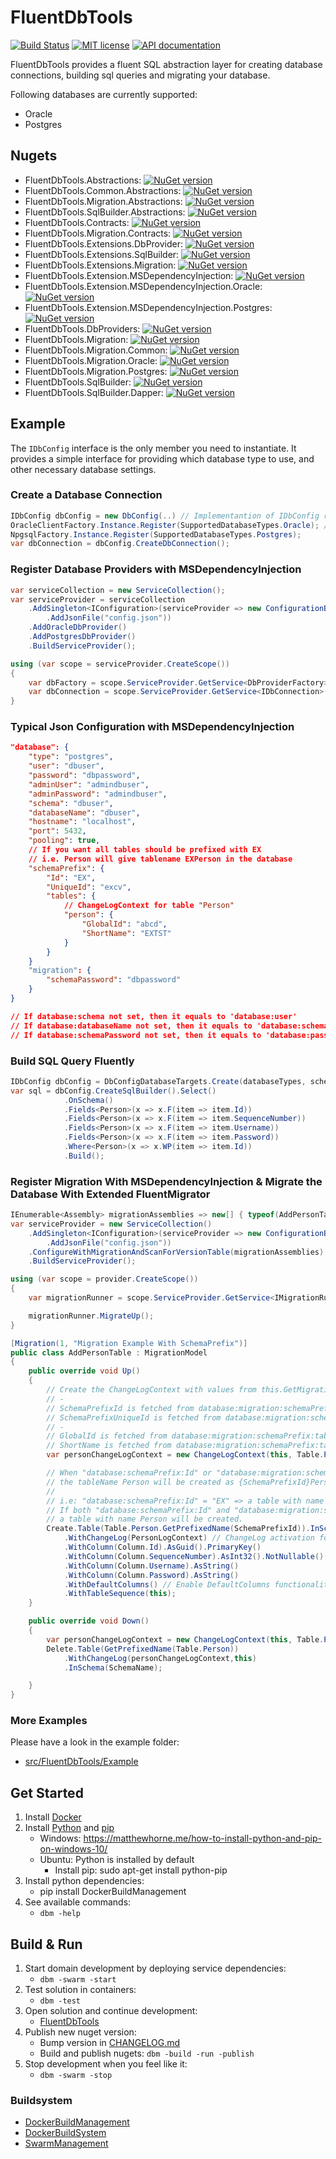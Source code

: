 ﻿# FluentDbTools

[![Build Status](https://travis-ci.com/DIPSAS/FluentDbTools.svg?branch=master)](https://travis-ci.com/DIPSAS/FluentDbTools)
[![MIT license](http://img.shields.io/badge/license-MIT-brightgreen.svg)](http://opensource.org/licenses/MIT)
[![API documentation](https://img.shields.io/badge/DocFX-API%20documentation-informational)](https://dipsas.github.io/FluentDbTools/docs/doc/)

FluentDbTools provides a fluent SQL abstraction layer for creating database connections, building sql queries and migrating your database.

Following databases are currently supported:
- Oracle
- Postgres

## Nugets
- FluentDbTools.Abstractions: [![NuGet version](https://badge.fury.io/nu/FluentDbTools.Abstractions.svg)](https://badge.fury.io/nu/FluentDbTools.Abstractions)
- FluentDbTools.Common.Abstractions: [![NuGet version](https://badge.fury.io/nu/FluentDbTools.Common.Abstractions.svg)](https://badge.fury.io/nu/FluentDbTools.Common.Abstractions)
- FluentDbTools.Migration.Abstractions: [![NuGet version](https://badge.fury.io/nu/FluentDbTools.Migration.Abstractions.svg)](https://badge.fury.io/nu/FluentDbTools.Migration.Abstractions)
- FluentDbTools.SqlBuilder.Abstractions: [![NuGet version](https://badge.fury.io/nu/FluentDbTools.SqlBuilder.Abstractions.svg)](https://badge.fury.io/nu/FluentDbTools.SqlBuilder.Abstractions)
- FluentDbTools.Contracts: [![NuGet version](https://badge.fury.io/nu/FluentDbTools.Contracts.svg)](https://badge.fury.io/nu/FluentDbTools.Contracts)
- FluentDbTools.Migration.Contracts: [![NuGet version](https://badge.fury.io/nu/FluentDbTools.Migration.Contracts.svg)](https://badge.fury.io/nu/FluentDbTools.Migration.Contracts)
- FluentDbTools.Extensions.DbProvider: [![NuGet version](https://badge.fury.io/nu/FluentDbTools.Extensions.DbProvider.svg)](https://badge.fury.io/nu/FluentDbTools.Extensions.DbProvider)
- FluentDbTools.Extensions.SqlBuilder: [![NuGet version](https://badge.fury.io/nu/FluentDbTools.Extensions.SqlBuilder.svg)](https://badge.fury.io/nu/FluentDbTools.Extensions.SqlBuilder)
- FluentDbTools.Extensions.Migration: [![NuGet version](https://badge.fury.io/nu/FluentDbTools.Extensions.Migration.svg)](https://badge.fury.io/nu/FluentDbTools.Extensions.Migration)
- FluentDbTools.Extension.MSDependencyInjection: [![NuGet version](https://badge.fury.io/nu/FluentDbTools.Extensions.MSDependencyInjection.svg)](https://badge.fury.io/nu/FluentDbTools.Extensions.MSDependencyInjection)
- FluentDbTools.Extension.MSDependencyInjection.Oracle: [![NuGet version](https://badge.fury.io/nu/FluentDbTools.Extensions.MSDependencyInjection.Oracle.svg)](https://badge.fury.io/nu/FluentDbTools.Extensions.MSDependencyInjection.Oracle)
- FluentDbTools.Extension.MSDependencyInjection.Postgres: [![NuGet version](https://badge.fury.io/nu/FluentDbTools.Extensions.MSDependencyInjection.Postgres.svg)](https://badge.fury.io/nu/FluentDbTools.Extensions.MSDependencyInjection.Postgres)
- FluentDbTools.DbProviders: [![NuGet version](https://badge.fury.io/nu/FluentDbTools.DbProviders.svg)](https://badge.fury.io/nu/FluentDbTools.DbProviders)
- FluentDbTools.Migration: [![NuGet version](https://badge.fury.io/nu/FluentDbTools.Migration.svg)](https://badge.fury.io/nu/FluentDbTools.Migration)
- FluentDbTools.Migration.Common: [![NuGet version](https://badge.fury.io/nu/FluentDbTools.Migration.Common.svg)](https://badge.fury.io/nu/FluentDbTools.Migration.Common)
- FluentDbTools.Migration.Oracle: [![NuGet version](https://badge.fury.io/nu/FluentDbTools.Migration.Oracle.svg)](https://badge.fury.io/nu/FluentDbTools.Migration.Oracle)
- FluentDbTools.Migration.Postgres: [![NuGet version](https://badge.fury.io/nu/FluentDbTools.Migration.Postgres.svg)](https://badge.fury.io/nu/FluentDbTools.Migration.Postgres)
- FluentDbTools.SqlBuilder: [![NuGet version](https://badge.fury.io/nu/FluentDbTools.SqlBuilder.svg)](https://badge.fury.io/nu/FluentDbTools.SqlBuilder)
- FluentDbTools.SqlBuilder.Dapper: [![NuGet version](https://badge.fury.io/nu/FluentDbTools.SqlBuilder.Dapper.svg)](https://badge.fury.io/nu/FluentDbTools.SqlBuilder.Dapper)


## Example
The `IDbConfig` interface is the only member you need to instantiate.
It provides a simple interface for providing which database type to use, and other necessary database settings.

### Create a Database Connection
```csharp
IDbConfig dbConfig = new DbConfig(..) // Implementantion of IDbConfig requested
OracleClientFactory.Instance.Register(SupportedDatabaseTypes.Oracle); // Register the database factories you see fit
NpgsqlFactory.Instance.Register(SupportedDatabaseTypes.Postgres);
var dbConnection = dbConfig.CreateDbConnection();
```

### Register Database Providers with MSDependencyInjection
```csharp     
var serviceCollection = new ServiceCollection();       
var serviceProvider = serviceCollection
    .AddSingleton<IConfiguration>(serviceProvider => new ConfigurationBuilder()
        .AddJsonFile("config.json"))
    .AddOracleDbProvider()
    .AddPostgresDbProvider()
    .BuildServiceProvider();

using (var scope = serviceProvider.CreateScope())
{
    var dbFactory = scope.ServiceProvider.GetService<DbProviderFactory>();
    var dbConnection = scope.ServiceProvider.GetService<IDbConnection>();
}
```

### Typical Json Configuration with MSDependencyInjection
```json
"database": {
    "type": "postgres",
    "user": "dbuser",
    "password": "dbpassword",
    "adminUser": "admindbuser",
    "adminPassword": "admindbuser",
    "schema": "dbuser", 
    "databaseName": "dbuser", 
    "hostname": "localhost",
    "port": 5432,
    "pooling": true,
	// If you want all tables should be prefixed with EX 
	// i.e. Person will give tablename EXPerson in the database
	"schemaPrefix": {
        "Id": "EX", 
		"UniqueId": "excv", 
		"tables": {
			// ChangeLogContext for table "Person"
			"person": {
				"GlobalId": "abcd",
				"ShortName": "EXTST"
			}
		}
    }
    "migration": {
        "schemaPassword": "dbpassword" 
    }
}

// If database:schema not set, then it equals to 'database:user'
// If database:databaseName not set, then it equals to 'database:schema'
// If database:schemaPassword not set, then it equals to 'database:password'
```

### Build SQL Query Fluently
```csharp
IDbConfig dbConfig = DbConfigDatabaseTargets.Create(databaseTypes, schema);
var sql = dbConfig.CreateSqlBuilder().Select()
            .OnSchema()
            .Fields<Person>(x => x.F(item => item.Id))
            .Fields<Person>(x => x.F(item => item.SequenceNumber))
            .Fields<Person>(x => x.F(item => item.Username))
            .Fields<Person>(x => x.F(item => item.Password))
            .Where<Person>(x => x.WP(item => item.Id))
            .Build();
```

### Register Migration With MSDependencyInjection & Migrate the Database With Extended FluentMigrator
```csharp
IEnumerable<Assembly> migrationAssemblies => new[] { typeof(AddPersonTable).Assembly };
var serviceProvider = new ServiceCollection()
    .AddSingleton<IConfiguration>(serviceProvider => new ConfigurationBuilder()
        .AddJsonFile("config.json"))
    .ConfigureWithMigrationAndScanForVersionTable(migrationAssemblies)
    .BuildServiceProvider();

using (var scope = provider.CreateScope())
{
    var migrationRunner = scope.ServiceProvider.GetService<IMigrationRunner>();

    migrationRunner.MigrateUp();
}
```

```csharp
[Migration(1, "Migration Example With SchemaPrefix")]
public class AddPersonTable : MigrationModel
{
    public override void Up()
    {
        // Create the ChangeLogContext with values from this.GetMigrationConfig()
        // -
        // SchemaPrefixId is fetched from database:migration:schemaPrefix:id or database:schemaPrefix:id<br/>
        // SchemaPrefixUniqueId is fetched from database:migration:schemaPrefix:UniqueId or database:schemaPrefix:UniqueId<br/>
        // -
        // GlobalId is fetched from database:migration:schemaPrefix:tables:person:GlobalId or database:schemaPrefix:tables:person:GlobalId<br/>
        // ShortName is fetched from database:migration:schemaPrefix:tables:person:ShortName or database:schemaPrefix:tables:person:ShortName<br/>
        var personChangeLogContext = new ChangeLogContext(this, Table.Person);

        // When "database:schemaPrefix:Id" or "database:migration:schemaPrefix:Id" have a value,
        // the tableName Person will be created as {SchemaPrefixId}Person.
		//
        // i.e: "database:schemaPrefix:Id" = "EX" => a table with name EXPerson will be created.
        // If both "database:schemaPrefix:Id" and "database:migration:schemaPrefix:Id" is missing,
        // a table with name Person will be created.
        Create.Table(Table.Person.GetPrefixedName(SchemaPrefixId)).InSchema(personChangeLogContext)
            .WithChangeLog(PersonLogContext) // ChangeLog activation for Create.Table(..)
            .WithColumn(Column.Id).AsGuid().PrimaryKey()
            .WithColumn(Column.SequenceNumber).AsInt32().NotNullable()
            .WithColumn(Column.Username).AsString()
            .WithColumn(Column.Password).AsString()
            .WithDefaultColumns() // Enable DefaultColumns functionality
            .WithTableSequence(this);
    }

    public override void Down()
    {
        var personChangeLogContext = new ChangeLogContext(this, Table.Person);
        Delete.Table(GetPrefixedName(Table.Person))
            .WithChangeLog(personChangeLogContext,this)
            .InSchema(SchemaName);

    }
}
```

### More Examples
Please have a look in the example folder: 
- [src/FluentDbTools/Example](src/FluentDbTools/Example)

## Get Started
1. Install [Docker](https://www.docker.com/)
2. Install [Python](https://www.python.org/) and [pip](https://pypi.org/project/pip/)
    - Windows:  https://matthewhorne.me/how-to-install-python-and-pip-on-windows-10/
    - Ubuntu: Python is installed by default
        - Install pip: sudo apt-get install python-pip
3. Install python dependencies:
    - pip install DockerBuildManagement
4. See available commands:
    - `dbm -help`

## Build & Run
1. Start domain development by deploying service dependencies:
    - `dbm -swarm -start`
2. Test solution in containers:
    - `dbm -test`
3. Open solution and continue development:
    - [FluentDbTools](src/FluentDbTools)
4. Publish new nuget version:
    - Bump version in [CHANGELOG.md](CHANGELOG.md)
    - Build and publish nugets: `dbm -build -run -publish`
7. Stop development when you feel like it:
    - `dbm -swarm -stop`

### Buildsystem
- [DockerBuildManagement](https://github.com/DIPSAS/DockerBuildManagement)
- [DockerBuildSystem](https://github.com/DIPSAS/DockerBuildSystem)
- [SwarmManagement](https://github.com/DIPSAS/SwarmManagement)
